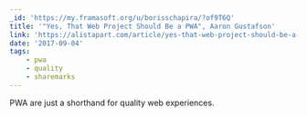 ```yaml
---
_id: 'https://my.framasoft.org/u/borisschapira/?of9T6Q'
title: '"Yes, That Web Project Should Be a PWA", Aaron Gustafson'
link: 'https://alistapart.com/article/yes-that-web-project-should-be-a-pwa'
date: '2017-09-04'
tags:
    - pwa
    - quality
    - sharemarks
---
```


<div class="markdown"><p>PWA are just a shorthand for quality web experiences.
</p></div>

